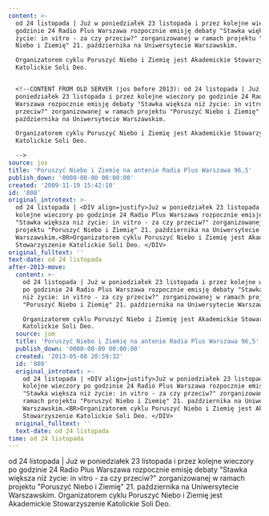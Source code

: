 ```yaml
---
content: >-
  od 24 listopada | Już w poniedziałek 23 listopada i przez kolejne wieczory po
  godzinie 24 Radio Plus Warszawa rozpocznie emisję debaty "Stawka większa niż
  życie: in vitro - za czy przeciw?" zorganizowanej w ramach projektu "Poruszyć
  Niebo i Ziemię" 21. października na Uniwersytecie Warszawskim.

  Organizatorem cyklu Poruszyć Niebo i Ziemię jest Akademickie Stowarzyszenie
  Katolickie Soli Deo. 


  <!--CONTENT FROM OLD SERVER (jos before 2013): od 24 listopada | Już w
  poniedziałek 23 listopada i przez kolejne wieczory po godzinie 24 Radio Plus
  Warszawa rozpocznie emisję debaty "Stawka większa niż życie: in vitro - za czy
  przeciw?" zorganizowanej w ramach projektu "Poruszyć Niebo i Ziemię" 21.
  października na Uniwersytecie Warszawskim.

  Organizatorem cyklu Poruszyć Niebo i Ziemię jest Akademickie Stowarzyszenie
  Katolickie Soli Deo. 

  -->
source: jos
title: 'Poruszyć Niebo i Ziemię na antenie Radia Plus Warszawa 96,5'
publish_down: '0000-00-00 00:00:00'
created: '2009-11-19 15:42:10'
id: '808'
original_introtext: >-
  od 24 listopada | <DIV align=justify>Już w poniedziałek 23 listopada i przez
  kolejne wieczory po godzinie 24 Radio Plus Warszawa rozpocznie emisję debaty
  "Stawka większa niż życie: in vitro - za czy przeciw?" zorganizowanej w ramach
  projektu "Poruszyć Niebo i Ziemię" 21. października na Uniwersytecie
  Warszawskim.<BR>Organizatorem cyklu Poruszyć Niebo i Ziemię jest Akademickie
  Stowarzyszenie Katolickie Soli Deo. </DIV>
original_fulltext: ''
text-date: od 24 listopada
after-2013-move:
  content: >-
    od 24 listopada | Już w poniedziałek 23 listopada i przez kolejne wieczory
    po godzinie 24 Radio Plus Warszawa rozpocznie emisję debaty "Stawka większa
    niż życie: in vitro - za czy przeciw?" zorganizowanej w ramach projektu
    "Poruszyć Niebo i Ziemię" 21. października na Uniwersytecie Warszawskim.

    Organizatorem cyklu Poruszyć Niebo i Ziemię jest Akademickie Stowarzyszenie
    Katolickie Soli Deo. 
  source: jom
  title: 'Poruszyć Niebo i Ziemię na antenie Radia Plus Warszawa 96,5'
  publish_down: '0000-00-00 00:00:00'
  created: '2013-05-08 20:59:32'
  id: '808'
  original_introtext: >-
    od 24 listopada | <DIV align=justify>Już w poniedziałek 23 listopada i przez
    kolejne wieczory po godzinie 24 Radio Plus Warszawa rozpocznie emisję debaty
    "Stawka większa niż życie: in vitro - za czy przeciw?" zorganizowanej w
    ramach projektu "Poruszyć Niebo i Ziemię" 21. października na Uniwersytecie
    Warszawskim.<BR>Organizatorem cyklu Poruszyć Niebo i Ziemię jest Akademickie
    Stowarzyszenie Katolickie Soli Deo. </DIV>
  original_fulltext: ''
  text-date: od 24 listopada
time: od 24 listopada
---
```

od 24 listopada | Już w poniedziałek 23 listopada i przez kolejne wieczory po godzinie 24 Radio Plus Warszawa rozpocznie emisję debaty "Stawka większa niż życie: in vitro - za czy przeciw?" zorganizowanej w ramach projektu "Poruszyć Niebo i Ziemię" 21. października na Uniwersytecie Warszawskim.
Organizatorem cyklu Poruszyć Niebo i Ziemię jest Akademickie Stowarzyszenie Katolickie Soli Deo. 

<!--CONTENT FROM OLD SERVER (jos before 2013): od 24 listopada | Już w poniedziałek 23 listopada i przez kolejne wieczory po godzinie 24 Radio Plus Warszawa rozpocznie emisję debaty "Stawka większa niż życie: in vitro - za czy przeciw?" zorganizowanej w ramach projektu "Poruszyć Niebo i Ziemię" 21. października na Uniwersytecie Warszawskim.
Organizatorem cyklu Poruszyć Niebo i Ziemię jest Akademickie Stowarzyszenie Katolickie Soli Deo. 
-->

<!--{{json:{"created_date":"2009-11-19 15:42:10","publish_down":"0000-00-00 00:00:00","id":"808"}}}-->